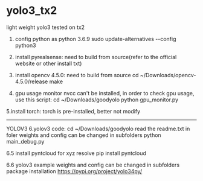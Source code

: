# yolo3_tx2
light weight yolo3 tested on tx2

1. config python as python 3.6.9
sudo update-alternatives --config python3

2. install pyrealsense:
need to build from source(refer to the official website or other install txt)

3. install opencv 4.5.0:
need to build from source
cd ~/Downloads/opencv-4.5.0/release
make


4. gpu usage monitor
nvcc can't be installed, in order to check gpu usage, use this script:
cd ~/Downloads/goodyolo
python gpu_monitor.py


5.install torch: torch is pre-installed, better not modify


---------------------------------------------------------------------------
YOLOV3
6.yolov3 code:
cd ~/Downloads/goodyolo
read the readme.txt in foler
weights and config can be changed in subfolders
python main_debug.py

6.5 install pyntcloud for xyz resolve
pip install pyntcloud


6.6 yolov3 example
weights and config can be changed in subfolders
package installation
https://pypi.org/project/yolo34py/

